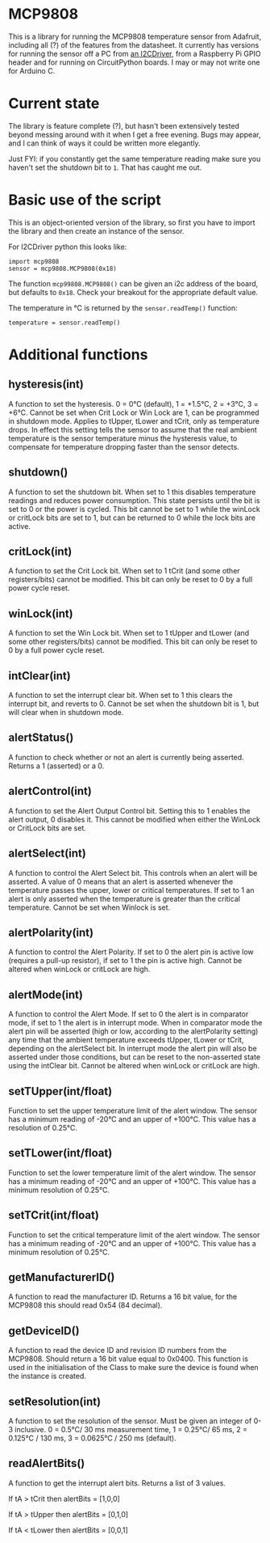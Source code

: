 # MCP9808

This is a library for running the MCP9808 temperature sensor from Adafruit, including all (?) of the features from the datasheet.
It currently has versions for running the sensor off a PC from [an I2CDriver](https://i2cdriver.com/), from a Raspberry Pi GPIO header and for running on CircuitPython boards.  I may or may not write one for Arduino C.

# Current state

The library is feature complete (?), but hasn't been extensively tested beyond messing around with it when I get a free evening.  Bugs may appear, and I can think of ways it could be written more elegantly.

Just FYI: if you constantly get the same temperature reading make sure you haven't set the shutdown bit to `1`.  That has caught me out.

# Basic use of the script

This is an object-oriented version of the library, so first you have to import the library and then create an instance of the sensor.  

For I2CDriver python this looks like:

    import mcp9808
    sensor = mcp9808.MCP9808(0x18)
  
The function `mcp99808.MCP9808()` can be given an i2c address of the board, but defaults to `0x18`.  Check your breakout for the appropriate default value.

The temperature in °C is returned by the `sensor.readTemp()` function:

    temperature = sensor.readTemp()
    
# Additional functions


<h2>hysteresis(int)</h2>
A function to set the hysteresis.  0 = 0°C (default), 1 = +1.5°C, 2 = +3°C, 3 = +6°C.  Cannot be set when Crit Lock or Win Lock are 1, can be programmed in shutdown mode.  Applies to tUpper, tLower and tCrit, only as temperature drops.  In effect this setting tells the sensor to assume that the real ambient temperature is the sensor temperature minus the hysteresis value, to compensate for temperature dropping faster than the sensor detects.

<h2>shutdown()</h2>
A function to set the shutdown bit.  When set to 1 this disables temperature readings and reduces power consumption.  This state persists until the bit is set to 0 or the power is cycled.  This bit cannot be set to 1 while the winLock or critLock bits are set to 1, but can be returned to 0 while the lock bits are active.

<h2>critLock(int)</h2>
A function to set the Crit Lock bit.  When set to 1 tCrit (and some other registers/bits) cannot be modified.  This bit can only be reset to 0 by a full power cycle reset.
    
<h2>winLock(int)</h2>
A function to set the Win Lock bit.  When set to 1 tUpper and tLower (and some other registers/bits) cannot be modified.  This bit can only be reset to 0 by a full power cycle reset.

<h2>intClear(int)</h2>
A function to set the interrupt clear bit.  When set to 1 this clears the interrupt bit, and reverts to 0.  Cannot be set when the shutdown bit is 1, but will clear when in shutdown mode.

<h2>alertStatus()</h2>
A function to check whether or not an alert is currently being asserted. Returns a 1 (asserted) or a 0.  

<h2>alertControl(int)</h2>
A function to set the Alert Output Control bit.  Setting this to 1 enables the alert output, 0 disables it.  This cannot be modified when either the WinLock or CritLock bits are set.

<h2>alertSelect(int)</h2>
A function to control the Alert Select bit.  This controls when an alert will be asserted.  A value of 0 means that an alert is asserted whenever the temperature passes the upper, lower or critical temperatures.  If set to 1 an alert is only asserted when the temperature is greater than the critical temperature. Cannot be set when Winlock is set.

<h2>alertPolarity(int)</h2>
A function to control the Alert Polarity.  If set to 0 the alert pin is active low (requires a pull-up resistor), if set to 1 the pin is active high. Cannot be altered when winLock or critLock are high.

<h2>alertMode(int)</h2>
A function to control the Alert Mode.  If set to 0 the alert is in comparator mode, if set to 1 the alert is in interrupt mode.  When in comparator mode the alert pin will be asserted (high or low, according to the alertPolarity setting) any time that the ambient temperature exceeds tUpper, tLower or tCrit, depending on the alertSelect bit.  In interrupt mode the alert pin will also be asserted under those conditions, but can be reset to the non-asserted state using the intClear bit. Cannot be altered when winLock or critLock are high.

<h2>setTUpper(int/float)</h2>
Function to set the upper temperature limit of the alert window.  The sensor has a minimum reading of -20°C and an upper of +100°C.  This value has a resolution of 0.25°C.

<h2>setTLower(int/float)</h2>
Function to set the lower temperature limit of the alert window.  The sensor has a minimum reading of -20°C and an upper of +100°C.  This value has a minimum resolution of 0.25°C.

<h2>setTCrit(int/float)</h2>
Function to set the critical temperature limit of the alert window. The sensor has a minimum reading of -20°C and an upper of +100°C.  This value has a minimum resolution of 0.25°C.
 
<h2>getManufacturerID()</h2>
A function to read the manufacturer ID.  Returns a 16 bit value, for the MCP9808 this should read 0x54 (84 decimal).

<h2>getDeviceID()</h2>
A function to read the device ID and revision ID numbers from the MCP9808. Should return a 16 bit value equal to 0x0400.  This function is used in the initialisation of the Class to make sure the device is found when the instance is created.

<h2>setResolution(int)</h2>
A function to set the resolution of the sensor.  Must be given an integer of 0-3 inclusive.  0 = 0.5°C/ 30 ms measurement time, 1 = 0.25°C/ 65 ms, 2 = 0.125°C / 130 ms, 3 = 0.0625°C / 250 ms (default).

<h2>readAlertBits()</h2>
A function to get the interrupt alert bits.  Returns a list of 3 values.

If tA > tCrit then alertBits = [1,0,0]

If tA > tUpper then alertBits = [0,1,0]

If tA < tLower then alertBits = [0,0,1]
